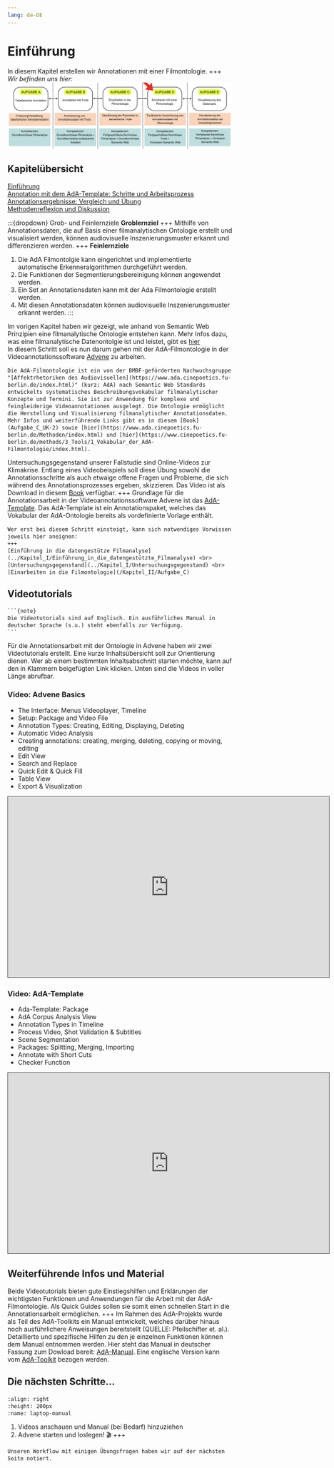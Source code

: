 ```yaml
---
lang: de-DE
---
```

# Einführung

In diesem Kapitel erstellen wir Annotationen mit einer Filmontologie.
+++
*Wir befinden uns hier:*
![Aufgabe 3](../assets/Aufgabenstruktur-04.png)

## Kapitelübersicht
[Einführung](Aufgabe_D) <br>
[Annotation mit dem AdA-Template: Schritte und Arbeitsprozess](Aufgabe_D_UK-1) <br>
[Annotationsergebnisse: Vergleich und Übung](Aufgabe_D_UK-2) <br>
[Methodenreflexion und Diskussion](Aufgabe_D_UK-3)

:::{dropdown} Grob- und Feinlernziele
**Groblernziel**
+++
Mithilfe von Annotationsdaten, die auf Basis einer filmanalytischen Ontologie erstellt und visualisiert werden, können audiovisuelle Inszenierungsmuster erkannt und differenzieren werden.
+++
**Feinlernziele**
1. Die AdA Filmontolgie kann eingerichtet und implementierte automatische Erkenneralgorithmen durchgeführt werden.
2. Die Funktionen der Segmentierungsbereinigung können angewendet werden.
3. Ein Set an Annotationsdaten kann mit der Ada Filmontologie erstellt werden.
4. Mit diesen  Annotationsdaten können audiovisuelle Inszenierungsmuster erkannt werden.
:::

Im vorigen Kapitel haben wir gezeigt, wie anhand von Semantic Web Prinzipien eine filmanalytische Ontologie entstehen kann. Mehr Infos dazu, was eine filmanalytische Datenontolgie ist und leistet, gibt es [hier](Aufgabe_C) <br>
In diesem Schritt soll es nun darum gehen mit der AdA-Filmontologie in der Videoannotationssoftware [Advene](https://www.advene.org/) zu arbeiten. 
```{admonition} Kurz erklärt: Was ist die AdA-Filmontologie?
Die AdA-Filmontologie ist ein von der BMBF-geförderten Nachwuchsgruppe "[Affektrhetoriken des Audiovisuellen](https://www.ada.cinepoetics.fu-berlin.de/index.html)" (kurz: AdA) nach Semantic Web Standards entwickelts systematisches Beschreibungsvokabular filmanalytischer Konzepte und Termini. Sie ist zur Anwendung für komplexe und feingleiderige Videoannotationen ausgelegt. Die Ontologie ermöglicht die Herstellung und Visualisierung filmanalytischer Annotationsdaten. Mehr Infos und weiterführende Links gibt es in diesem [Book](Aufgabe_C_UK-2) sowie [hier](https://www.ada.cinepoetics.fu-berlin.de/Methoden/index.html) und [hier](https://www.cinepoetics.fu-berlin.de/methods/3_Tools/1_Vokabular_der_AdA-Filmontologie/index.html).
```
Untersuchungsgegenstand unserer Fallstudie sind Online-Videos zur Klimakrise. Entlang eines Videobeispiels soll diese Übung sowohl die Annotationsschritte als auch etwaige offene Fragen und Probleme, die sich während des Annotationsprozesses ergeben, skizzieren. Das Video ist als Download in diesem [Book](../Kapitel_I/Untersuchungsgegenstand.md) verfügbar. 
+++
Grundlage für die Annotationsarbeit in der Videoannotationssoftware Advene ist das [AdA-Template](../assets/AdA_template_07_2021.azp). Das AdA-Template ist ein Annotationspaket, welches das Vokabular der AdA-Ontologie bereits als vordefinierte Vorlage enthält.
```{hint}
Wer erst bei diesem Schritt einsteigt, kann sich notwendiges Vorwissen jeweils hier aneignen:
+++
[Einführung in die datengestütze Filmanalyse](../Kapitel_I/Einführung_in_die_datengestützte_Filmanalyse) <br>
[Untersuchungsgegenstand](../Kapitel_I/Untersuchungsgegenstand) <br>
[Einarbeiten in die Filmontologie](/Kapitel_II/Aufgabe_C)
```
## Videotutorials

````{margin}
```{note}
Die Videotutorials sind auf Englisch. Ein ausführliches Manual in deutscher Sprache (s.u.) steht ebenfalls zur Verfügung.
```
````
Für die Annotationsarbeit mit der Ontologie in Advene haben wir zwei Videotutorials erstellt. Eine kurze Inhaltsübersicht soll zur Orientierung dienen. Wer ab einem bestimmten Inhaltsabschnitt starten möchte, kann auf den in Klammern beigefügten Link klicken. Unten sind die Videos in voller Länge abrufbar.

### Video: Advene Basics

* The Interface: Menus Videoplayer, Timeline
* Setup: Package and Video File
* Annotation Types: Creating, Editing, Displaying, Deleting
* Automatic Video Analysis
* Creating annotations: creating, merging, deleting, copying or moving, editing
* Edit View 
* Search and Replace
* Quick Edit & Quick Fill
* Table View
* Export & Visualization

<iframe src="https://videoup.uni-potsdam.de/Panopto/Pages/Embed.aspx?id=cf912751-5223-4132-80bb-b20300a60e55&autoplay=false&offerviewer=true&showtitle=true&showbrand=false&captions=false&interactivity=all" height="405" width="720" style="border: 1px solid #464646;" allowfullscreen allow="autoplay"></iframe>

### Video: AdA-Template

* Ada-Template: Package
* AdA Corpus Analysis View
* Annotation Types in Timeline
* Process Video, Shot Validation & Subtitles 
* Scene Segmentation 
* Packages: Splitting, Merging, Importing
* Annotate with Short Cuts
* Checker Function

<iframe src="https://videoup.uni-potsdam.de/Panopto/Pages/Embed.aspx?id=71ca2ea8-b7ee-492f-a9ef-b20300a665d3&autoplay=false&offerviewer=true&showtitle=true&showbrand=false&captions=true&interactivity=all" height="405" width="720" style="border: 1px solid #464646;" allowfullscreen allow="autoplay"></iframe>

## Weiterführende Infos und Material

Beide Videotutorials bieten gute Einstiegshilfen und Erklärungen der wichtigsten Funktionen und Anwendungen für die Arbeit mit der AdA-Filmontologie. Als Quick Guides sollen sie somit einen schnellen Start in die Annotationsarbeit ermöglichen. 
+++
Im Rahmen des AdA-Projekts wurde als Teil des AdA-Toolkits ein Manual entwickelt, welches darüber hinaus noch ausführlichere Anweisungen bereitstellt (QUELLE: Pfeilschifter et. al.). Detaillierte und spezifische Hilfen zu den je einzelnen Funktionen können dem Manual entnommen werden. Hier steht das Manual in deutscher Fassung zum Dowload bereit: [AdA-Manual](../assets/Manual_Advene_AdA_D_Vers1_0.pdf). Eine englische Version kann vom [AdA-Toolkit](https://www.ada.cinepoetics.fu-berlin.de/ada-toolkit/index.html) bezogen werden.

## Die nächsten Schritte...
```{image} ../assets/Laptop-Manual.png
:align: right
:height: 200px
:name: laptop-manual
```
1.	Videos anschauen und Manual (bei Bedarf) hinzuziehen <br>
2.	Advene starten und loslegen! 🎬
+++
```{seealso}
Unseren Workflow mit einigen Übungsfragen haben wir auf der nächsten Seite notiert. 
```

